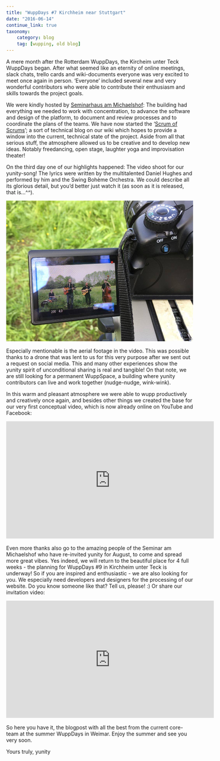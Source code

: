 ```yaml
---
title: "WuppDays #7 Kirchheim near Stuttgart"
date: "2016-06-14"
continue_link: true
taxonomy:
    category: blog
    tag: [wupping, old blog]
---
```

    

A mere month after the Rotterdam WuppDays, the Kircheim unter Teck WuppDays began. After what seemed like an eternity of online meetings, slack chats, trello cards and wiki-documents everyone was very excited to meet once again in person. ‘Everyone’ included several new and very wonderful contributors who were able to contribute their enthusiasm and skills towards the project goals.

We were kindly hosted by [Seminarhaus am Michaelshof](http://www.mh-zh.de/seminar/): The building had everything we needed to work with concentration, to advance the software and design of the platform, to document and review processes and to coordinate the plans of the teams. We have now started the ‘[Scrum of Scrums](https://yunity.atlassian.net/wiki/pages/viewrecentblogposts.action?key=YUN)’; a sort of technical blog on our wiki which hopes to provide a window into the current, technical state of the project. Aside from all that serious stuff, the atmosphere allowed us to be creative and to develop new ideas. Notably freedancing, open stage, laughter yoga and improvisation theater!

On the third day one of our highlights happened: The video shoot for our yunity-song! The lyrics were written by the multitalented Daniel Hughes and performed by him and the Swing Bohème Orchestra. We could describe all its glorious detail, but you’d better just watch it (as soon as it is released, that is...^^).

![](KH1yunity%20song%20video%20shoot%202.jpg)
 
Especially mentionable is the aerial footage in the video. This was possible thanks to a drone that was lent to us for this very purpose after we sent out a request on social media. This and many other experiences show the yunity spirit of unconditional sharing is real and tangible! On that note, we are still looking for a permanent WuppSpace, a building where yunity contributors can live and work together (nudge-nudge, wink-wink).

In this warm and pleasant atmosphere we were able to wupp productively and creatively once again, and besides other things we created the base for our very first conceptual video, which is now already online on YouTube and Facebook:

<iframe width="560" height="315" src="https://www.youtube-nocookie.com/embed/BPwyHEsIAMc" frameborder="0" allowfullscreen></iframe>

Even more thanks also go to the amazing people of the Seminar am Michaelshof who have re-invited yunity for August, to come and spread more great vibes. Yes indeed, we will return to the beautiful place for 4 full weeks - the planning for WuppDays #9 in Kirchheim unter Teck is underway! So if you are inspired and enthusiastic - we are also looking for you. We especially need developers and designers for the processing of our website. Do you know someone like that? Tell us, please! :) Or share our invitation video:

<iframe width="560" height="315" src="https://www.youtube-nocookie.com/embed/5vuabNsX05o" frameborder="0" allowfullscreen></iframe>

So here you have it, the blogpost with all the best from the current core-team at the summer WuppDays in Weimar. Enjoy the summer and see you very soon.

Yours truly, yunity